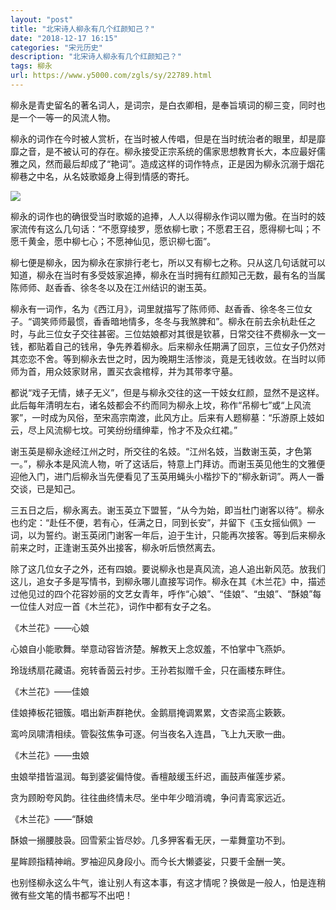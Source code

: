 ```yaml
---
layout: "post"
title: "北宋诗人柳永有几个红颜知己？"
date: "2018-12-17 16:15"
categories: "宋元历史"
description: "北宋诗人柳永有几个红颜知己？"
tags: 柳永
url: https://www.y5000.com/zgls/sy/22789.html
---
```






柳永是青史留名的著名词人，是词宗，是白衣卿相，是奉旨填词的柳三变，同时也是一个一等一的风流人物。

柳永的词作在今时被人赏析，在当时被人传唱，但是在当时统治者的眼里，却是靡靡之音，是不被认可的存在。柳永接受正宗系统的儒家思想教育长大，本应最好儒雅之风，然而最后却成了“艳词”。造成这样的词作特点，正是因为柳永沉溺于烟花柳巷之中名，从名妓歌姬身上得到情感的寄托。

![](https://img.y5000.com/uploads/allimg/170626/16100I1b-0.jpg)

柳永的词作也的确很受当时歌姬的追捧，人人以得柳永作词以赠为傲。在当时的妓家流传有这么几句话：“不愿穿绫罗，愿依柳七歌；不愿君王召，愿得柳七叫；不愿千黄金，愿中柳七心；不愿神仙见，愿识柳七面”。

柳七便是柳永，因为柳永在家排行老七，所以又有柳七之称。只从这几句话就可以知道，柳永在当时有多受妓家追捧，柳永在当时拥有红颜知己无数，最有名的当属陈师师、赵香香、徐冬冬以及在江州结识的谢玉英。

柳永有一词作，名为《西江月》，词里就描写了陈师师、赵香香、徐冬冬三位女子。“调笑师师最惯，香香暗地情多，冬冬与我煞脾和”。柳永在前去余杭赴任之时，与此三位女子交往甚密。三位姑娘都对其很是钦慕，日常交往不费柳永一文一钱，都贴着自己的钱帛，争先养着柳永。后来柳永任期满了回京，三位女子仍然对其恋恋不舍。等到柳永去世之时，因为晚期生活惨淡，竟是无钱收敛。在当时以师师为首，用众妓家财帛，置买衣衾棺椁，并为其带孝守墓。

都说“戏子无情，婊子无义”，但是与柳永交往的这一干妓女红颜，显然不是这样。此后每年清明左右，诸名妓都会不约而同为柳永上坟，称作“吊柳七”或“上风流冢”，一时成为风俗，至宋高宗南渡，此风方止。后来有人题柳墓：“乐游原上妓如云，尽上风流柳七坟。可笑纷纷缙绅辈，怜才不及众红裙。”

谢玉英是柳永途经江州之时，所交往的名妓。“江州名妓，当数谢玉英，才色第一。”，柳永本是风流人物，听了这话后，特意上门拜访。而谢玉英见他生的文雅便迎他入门，进门后柳永当先便看见了玉英用蝇头小楷抄下的“柳永新词”。两人一番交谈，已是知己。

三五日之后，柳永离去。谢玉英立下盟誓，“从今为始，即当杜门谢客以待”。柳永也约定：“赴任不便，若有心，任满之日，同到长安”，并留下《玉女摇仙佩》一词，以为誓约。谢玉英闭门谢客一年后，迫于生计，只能再次接客。等到后来柳永前来之时，正逢谢玉英外出接客，柳永听后愤然离去。

除了这几位女子之外，还有四娘。要说柳永也是真风流，追人追出新风范。放我们这儿，追女子多是写情书，到柳永哪儿直接写词作。柳永在其《木兰花》中，描述过他见过的四个花容妙丽的文艺女青年，呼作“心娘”、“佳娘”、“虫娘”、“酥娘”每一位佳人对应一首《木兰花》，词作中都有女子之名。

《木兰花》——心娘

心娘自小能歌舞。举意动容皆济楚。解教天上念奴羞，不怕掌中飞燕妒。

玲珑绣扇花藏语。宛转香茵云衬步。王孙若拟赠千金，只在画楼东畔住。

《木兰花》——佳娘

佳娘捧板花钿簇。唱出新声群艳伏。金鹅扇掩调累累，文杏梁高尘簌簌。

鸾吟凤啸清相续。管裂弦焦争可逐。何当夜名入连昌，飞上九天歌一曲。

《木兰花》——虫娘

虫娘举措皆温润。每到婆娑偏恃俊。香檀敲缓玉纤迟，画鼓声催莲步紧。

贪为顾盼夸风韵。往往曲终情未尽。坐中年少暗消魂，争问青鸾家远近。

《木兰花》——“酥娘

酥娘一搦腰肢袅。回雪萦尘皆尽妙。几多狎客看无厌，一辈舞童功不到。

星眸顾指精神峭。罗袖迎风身段小。而今长大懒婆娑，只要千金酬一笑。

也别怪柳永这么牛气，谁让别人有这本事，有这才情呢？换做是一般人，怕是连稍微有些文笔的情书都写不出吧！
